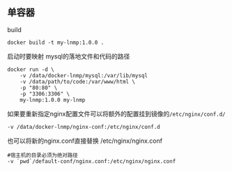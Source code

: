 ## 单容器

build
```
docker build -t my-lnmp:1.0.0 .
```

启动时要映射 mysql的落地文件和代码的路径
```
docker run -d \
    -v /data/docker-lnmp/mysql:/var/lib/mysql
    -v /data/path/to/code:/var/www/html \
    -p "80:80" \
    -p "3306:3306" \
    my-lnmp:1.0.0 my-lnmp
```

如果要重新指定nginx配置文件可以将额外的配置挂到镜像的`/etc/nginx/conf.d/`
```
-v /data/docker-lnmp/nginx-conf:/etc/nginx/conf.d
```

也可以将新的nginx.conf直接替换 /etc/nginx/nginx.conf
```
#宿主机的目录必须为绝对路径
-v `pwd`/default-conf/nginx.conf:/etc/nginx/nginx.conf
```
